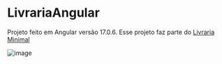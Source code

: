 # LivrariaAngular

Projeto feito em Angular versão 17.0.6. Esse projeto faz parte do [Livraria Minimal](https://github.com/tamysguimaraes/LivrariaMinimal)

![image](https://github.com/tamysguimaraes/LivrariaAngular/assets/5661114/a0306190-b4a7-491a-bef0-8729b841fa25)
